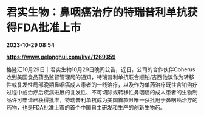# 君实生物：鼻咽癌治疗的特瑞普利单抗获得FDA批准上市

**2023-10-29 08:54**

**https://www.gelonghui.com/live/1269359**

格隆汇10月29日｜君实生物10月29日晚间公告，近日，公司的合作伙伴Coherus收到美国食品药品监督管理局的通知，特瑞普利单抗联合顺铂/吉西他滨作为转移性或复发性局部晚期鼻咽癌成人患者的一线治疗，以及作为单药治疗既往含铂治疗过程中或治疗后疾病进展的复发性、不可切除或转移性鼻咽癌的成人患者的生物制品许可申请已获得批准，特瑞普利单抗成为美国首款且唯一获批用于鼻咽癌治疗的药物，也是FDA批准上市的首个中国自主研发和生产的创新生物药。
